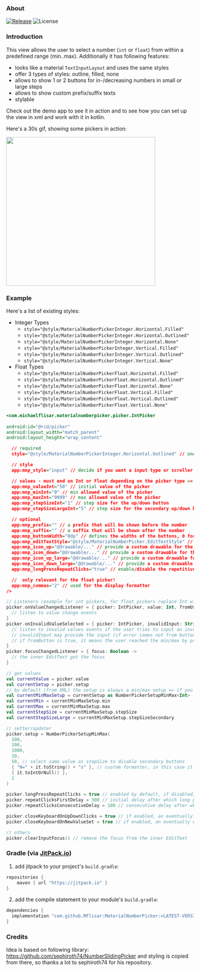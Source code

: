 ### About

[![Release](https://jitpack.io/v/MFlisar/MaterialNumberPicker.svg)](https://jitpack.io/#MFlisar/MaterialNumberPicker)
![License](https://img.shields.io/github/license/MFlisar/MaterialNumberPicker)

### Introduction

This view allows the user to select a number (`int` or `float`) from within a predefined range (min..max). Additionally it has following features:

* looks like a material `TextInputLayout` and uses the same styles
* offer 3 types of styles: outline, filled, none
* allows to show 1 or 2 buttons for in-/decreasing numbers in small or large steps
* allows to show custom prefix/suffix texts
* stylable

Check out the demo app to see it in action and to see how you can set up the view in xml and work with it in kotlin.

Here's a 30s gif, showing some pickers in action:

<img src="https://github.com/MFlisar/MaterialNumberPicker/blob/main/media/demo.gif?raw=true" width="400">

### Example

Here's a list of existing styles:

* Integer Types
	* `style="@style/MaterialNumberPickerInteger.Horizontal.Filled"`
	* `style="@style/MaterialNumberPickerInteger.Horizontal.Outlined"`
	* `style="@style/MaterialNumberPickerInteger.Horizontal.None"`
	* `style="@style/MaterialNumberPickerInteger.Vertical.Filled"`
	* `style="@style/MaterialNumberPickerInteger.Vertical.Outlined"`
	* `style="@style/MaterialNumberPickerInteger.Vertical.None"`
* Float Types
	* `style="@style/MaterialNumberPickerFloat.Horizontal.Filled"`
	* `style="@style/MaterialNumberPickerFloat.Horizontal.Outlined"`
	* `style="@style/MaterialNumberPickerFloat.Horizontal.None"`
	* `style="@style/MaterialNumberPickerFloat.Vertical.Filled"`
	* `style="@style/MaterialNumberPickerFloat.Vertical.Outlined"`
	* `style="@style/MaterialNumberPickerFloat.Vertical.None"`
	
```xml
<com.michaelflisar.materialnumberpicker.picker.IntPicker
                                         
android:id="@+id/picker"
android:layout_width="match_parent"
android:layout_height="wrap_content"

  // required
  style="@style/MaterialNumberPickerInteger.Horizontal.Outlined" // one of the CORRECT (int in this case) styles mentioned above

  // style
  app:mnp_style="input" // decide if you want a input type or scroller type number picker

  // values - must end on Int or Float depending on the picker type => use "app:mnp_*Float" for the FloatPicker!!!
  app:mnp_valueInt="50" // initial value of the picker
  app:mnp_minInt="0" // min allowed value of the picker
  app:mnp_maxInt="9999" // max allowed value of the picker
  app:mnp_stepSizeInt="1" // step size for the up/down button
  app:mnp_stepSizeLargeInt="5" // step size for the secondary up/down buttons for large steps (will be hidden if value is equal to stepSize!)

  // optional
  app:mnp_prefix="" // a prefix that will be shown before the number
  app:mnp_suffix="" // a suffix that will be shown after the number
  app:mnp_buttonWidth="0dp" // defines the widths of the buttons, 0 for auto width                                                         
  app:mnp_editTextStyle="@style/MaterialNumberPicker.EditTextStyle" // if desired you can provide your own style for the EditText
  app:mnp_icon_up="@drawable/..." // provide a custom drawable for the increase button
  app:mnp_icon_down="@drawable/..." // provide a custom drawable for the decrease button
  app:mnp_icon_up_large="@drawable/..." // provide a custom drawable for the increase in large steps button
  app:mnp_icon_down_large="@drawable/..." // provide a custom drawable for the decrease  in large steps button
  app:mnp_longPressRepeatClicks="true" // enable/disable the repetitive function of the button if it is hold down

  //  only relevant for the float picker!
  app:mnp_commas="2" // used for the display formatter
/>
```

```kotlin
// Listeners (example for int pickers, for float pickers replace Int with Float!)
picker.onValueChangedListener = { picker: IntPicker, value: Int, fromUser: Boolean ->
  // listen to value change events
}
picker.onInvalidValueSelected = { picker: IntPicker, invalidInput: String?, invalidValue: Int?, fromButton: Boolean ->
  // listen to invalid values events if the user tries to input an invalid number or one that's outside of the min/max range
  // invalidInput may provide the input (if error comes not from button) the user is trying to use
  // if fromButton is true, it means the user reached the min/max by pressing the button, if desired, you can react on this here as well
}
picker.focusChangedListener = { focus: Boolean -> 
  // the inner EditText got the focus
}

// get values
val currentValue = picker.value
val currentSetup = picker.setup
// by default (from XML) the setup is always a min/max setup => if you change the setup programmatically, be more cautios here than me!
val currentMinMaxSetup = currentSetup as NumberPickerSetupMinMax<Int>
val currentMin = currentMinMaxSetup.min
val currentMax = currentMinMaxSetup.max
val currentStepSize = currentMinMaxSetup.stepSize
val currentStepSizeLarge = currentMinMaxSetup.stepSizeSecondary

// setter/updater
picker.setup = NumberPickerSetupMinMax(
  100,
  100,
  1000,
  10,
  50, // select same value as stepSize to disable secondary buttons
  { "N=" + it.toString() + "s" }, // custom formatter, in this case it adds prefix and suffix
  { it.toIntOrNull() },
  2
)

picker.longPressRepeatClicks = true // enabled by default, if disabled, long pressing a button won't repeat its action
picker.repeatClicksFirstDelay = 300 // initial delay after which long presses will trigger the click event 
picker.repeatClicksConsecutiveDelay = 100 // consecutive delay after which long presses will trigger the click event 

picker.closeKeyboardOnUpDownClicks = true // if enabled, an eventually opened keyboard will be closed if one of the buttons is clicked
picker.closeKeyboardOnNewValueSet = true // if enabled, an eventually opened keyboard will be closed if the pickers value is changed (internally or by the user)

// others
picker.clearInputFocus() // remove the focus from the inner EditText

```

### Gradle (via [JitPack.io](https://jitpack.io/))

1. add jitpack to your project's `build.gradle`:
```groovy
repositories {
    maven { url "https://jitpack.io" }
}
```
2. add the compile statement to your module's `build.gradle`:
```groovy
dependencies {
  implementation "com.github.MFlisar:MaterialNumberPicker:<LATEST-VERSION>"
}
```
  
### Credits

Idea is based on following library: https://github.com/sephiroth74/NumberSlidingPicker and styling is copied from there, so thanks a lot to sephiroth74 for his repository.